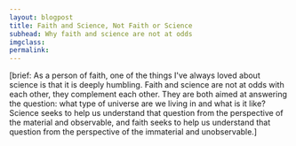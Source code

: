 ```yaml
---
layout: blogpost
title: Faith and Science, Not Faith or Science
subhead: Why faith and science are not at odds
imgclass:
permalink:
---
```


[brief: As a person of faith, one of the things I've always loved about science is that it is deeply humbling. Faith and science are not at odds with each other, they complement each other. They are both aimed at answering the question: what type of universe are we living in and what is it like? Science seeks to help us understand that question from the perspective of the material and observable, and faith seeks to help us understand that question from the perspective of the immaterial and unobservable.]